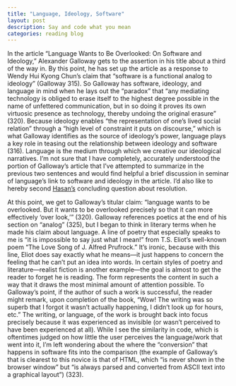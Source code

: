 ```yaml
---
title: "Language, Ideology, Software"
layout: post
description: Say and code what you mean
categories: reading blog
---
```


  In the article “Language Wants to Be Overlooked: On Software and Ideology,” Alexander Galloway gets to the assertion in his title about a third of the way in. By this point, he has set up the article as a response to Wendy Hui Kyong Chun’s claim that “software is a functional analog to ideology” (Galloway 315). So Galloway has software, ideology, and language in mind when he lays out the “paradox” that “any mediating technology is obliged to erase itself to the highest degree possible in the name of unfettered communication, but in so doing it proves its own virtuosic presence as technology, thereby undoing the original erasure” (320).  Because ideology enables “the representation of one’s lived social relation” through a “high level of constraint it puts on discourse,” which is what Galloway identifies as the source of ideology’s power, language plays a key role in teasing out the relationship between ideology and software (316). Language is the medium through which we creative our ideological narratives. I’m not sure that I have completely, accurately understood the portion of Galloway’s article that I’ve attempted to summarize in the previous two sentences and would find helpful a brief discussion in seminar of language’s link to software and ideology in the article. I’d also like to hereby second [Hasan’s]( http://hassana85.github.io/blog/2016-02-24/Software-Effects.html) concluding question about resolution.

  At this point, we get to Galloway’s titular claim: “language wants to be overlooked. But it wants to be overlooked precisely so that it can more effectively ‘over look,’” (320). Galloway references poetics at the end of his section on “analog” (325), but I began to think in literary terms when he made his claim about language. A line of poetry that especially speaks to me is “it is impossible to say just what I mean!” from T.S. Eliot’s well-known poem “The Love Song of J. Alfred Prufrock.” It’s ironic, because with this line, Eliot does say exactly what he means—it just happens to concern the feeling that he can’t put an idea into words. In certain styles of poetry and literature—realist fiction is another example—the goal is almost to get the reader to forget he is reading. The form represents the content in such a way that it draws the most minimal amount of attention possible. To Galloway’s point, if the author of such a work is successful, the reader might remark, upon completion of the book, “Wow! The writing was so superb that I forgot it wasn’t actually happening, I didn’t look up for hours, etc.” The writing, or language, of the work is brought back into focus precisely because it was experienced as invisible (or wasn’t perceived to have been experienced at all). While I see the similarity in code, which is oftentimes judged on how little the user perceives the language/work that went into it, I’m left wondering about the where the “conversion” that happens in software fits into the comparison (the example of Galloway’s that is clearest to this novice is that of HTML, which “is never shown in the browser window” but “is always parsed and converted from ASCII text into a graphical layout”) (323).
